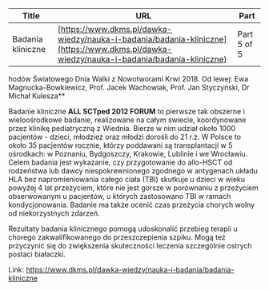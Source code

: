 | **Title**       | **URL**           | **Part**              |
|-----------------|-------------------|-----------------------|
| Badania kliniczne         | [https://www.dkms.pl/dawka-wiedzy/nauka-i-badania/badania-kliniczne](https://www.dkms.pl/dawka-wiedzy/nauka-i-badania/badania-kliniczne)    | Part 5 of 5          |

hodów Światowego Dnia Walki z Nowotworami Krwi 2018\. Od lewej: Ewa Magnucka\-Bowkiewicz, Prof. Jacek Wachowiak, Prof. Jan Styczyński, Dr Michał Kulesza**


Badanie kliniczne **ALL SCTped 2012 FORUM** to pierwsze tak obszerne i wieloośrodkowe badanie, realizowane na całym świecie, koordynowane przez klinikę pediatryczną z Wiednia. Bierze w nim udział około 1000 pacjentów \- dzieci, młodzież oraz młodzi dorośli do 21 r.ż. W Polsce to około 35 pacjentów rocznie, którzy poddawani są transplantacji w 5 ośrodkach: w Poznaniu, Bydgoszczy, Krakowie, Lublinie i we Wrocławiu. Celem badania jest wykazanie, czy przygotowanie do allo\-HSCT od rodzeństwa lub dawcy niespokrewnionego zgodnego w antygenach układu HLA bez napromieniowania całego ciała (TBI) skutkuje u dzieci w wieku powyżej 4 lat przeżyciem, które nie jest gorsze w porównaniu z przeżyciem obserwowanym u pacjentów, u których zastosowano TBI w ramach kondycjonowania. Badanie ma także ocenić czas przeżycia chorych wolny od niekorzystnych zdarzeń.


Rezultaty badania klinicznego pomogą udoskonalić przebieg terapii u chorego zakwalifikowanego do przeszczepienia szpiku. Mogą też przyczynić się do zwiększenia skuteczności leczenia szczególnie ostrych postaci białaczki.



Link: https://www.dkms.pl/dawka-wiedzy/nauka-i-badania/badania-kliniczne
